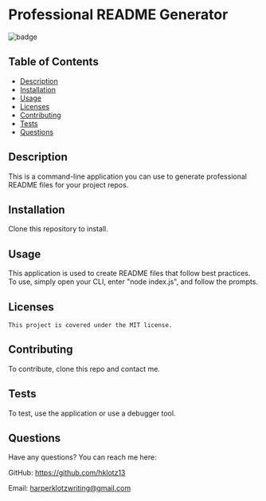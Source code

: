 # Professional README Generator
  ![badge](https://img.shields.io/badge/license-MIT-blue)
  ## Table of Contents
  * [Description](#description)
  * [Installation](#installation)
  * [Usage](#usage)
  * [Licenses](#licenses)
  * [Contributing](#contributing)
  * [Tests](#tests)
  * [Questions](#questions)
  
  ## Description
  This is a command-line application you can use to generate professional README files for your project repos.

  ## Installation
  Clone this repository to install.

  ## Usage
  This application is used to create README files that follow best practices. To use, simply open your CLI, enter "node index.js", and follow the prompts.

  ## Licenses
    This project is covered under the MIT license.

  ## Contributing
  To contribute, clone this repo and contact me.

  ## Tests
  To test, use the application or use a debugger tool.

  ## Questions
  Have any questions? You can reach me here:

  GitHub: https://github.com/hklotz13
  
  Email: harperklotzwriting@gmail.com

